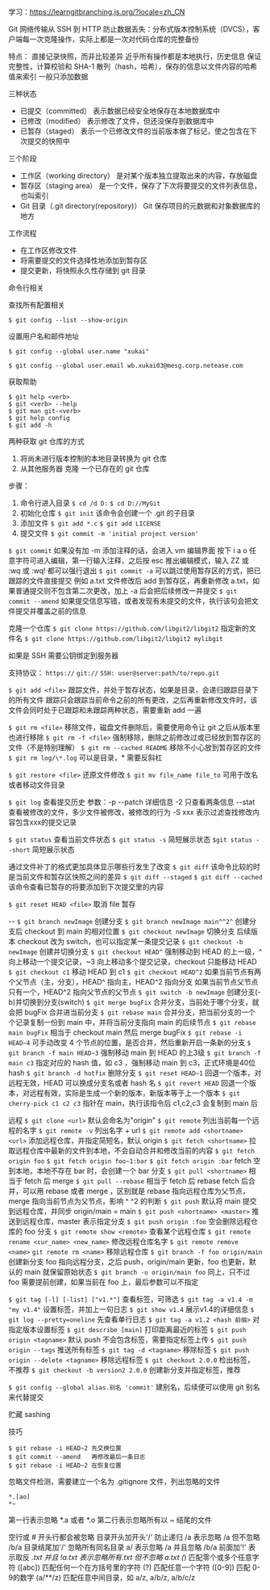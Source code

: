 学习：https://learngitbranching.js.org/?locale=zh_CN

Git 网络传输从 SSH 到 HTTP
防止数据丢失：分布式版本控制系统（DVCS），客户端每一次克隆操作，实际上都是一次对代码仓库的完整备份

特点：
直接记录快照，而非比较差异
近乎所有操作都是本地执行，历史信息
保证完整性，计算校验和 SHA-1 散列（hash，哈希），保存的信息以文件内容的哈希值来索引
一般只添加数据

三种状态
- 已提交（committed） 表示数据已经安全地保存在本地数据库中
- 已修改（modified） 表示修改了文件，但还没保存到数据库中
- 已暂存（staged） 表示一个已修改文件的当前版本做了标记，使之包含在下次提交的快照中

三个阶段
- 工作区（working directory） 是对某个版本独立提取出来的内容，存放磁盘
- 暂存区（staging area） 是一个文件，保存了下次将要提交的文件列表信息，也叫索引
- Git 目录（.git directory(repository)） Git 保存项目的元数据和对象数据库的地方

工作流程
- 在工作区修改文件
- 将需要提交的文件选择性地添加到暂存区
- 提交更新，将快照永久性存储到 git 目录

命令行相关

查找所有配置相关

`$ git config --list --show-origin`

设置用户名和邮件地址

`$ git config --global user.name "xukai"`

`$ git config --global user.email wb.xukai03@mesg.corp.netease.com`

获取帮助
```
$ git help <verb>
$ git <verb> --help
$ git man git-<verb>
$ git help config
$ git add -h
```

两种获取 git 仓库的方式
1. 将尚未进行版本控制的本地目录转换为 git 仓库
2. 从其他服务器 克隆 一个已存在的 git 仓库

步骤：
1. 命令行进入目录 `$ cd /d D:` `$ cd D://MyGit`
2. 初始化仓库 `$ git init` 该命令会创建一个 .git 的子目录
3. 添加文件 `$ git add *.c` `$ git add LICENSE`
4. 提交文件 `$ git commit -m 'initial project version'`

`$ git commit` 如果没有加 -m 添加注释的话，会进入 vm 编辑界面
按下 i a o 任意字符可进入编辑，第一行输入注释，之后按 esc 推出编辑模式，输入 ZZ 或 :wq 或 :wq! 都可以强行退出
`$ git commit -a` 可以跳过使用暂存区的方式，把已跟踪的文件直接提交
例如 a.txt 文件修改后 add 到暂存区，再重新修改 a.txt，如果普通提交则不包含第二次更改，加上 -a 后会把后续修改一并提交
`$ git commit --amend` 如果提交信息写错，或者发现有未提交的文件，执行该句会把文件提交并覆盖之前的信息

克隆一个仓库
`$ git clone https://github.com/libgit2/libgit2`
指定新的文件名
`$ git clone https://github.com/libgit2/libgit2 mylibgit`

如果是 SSH 需要公钥绑定到服务器

支持协议：
`https://`
`git://`
`SSH: user@server:path/to/repo.git`

`$ git add <file>` 跟踪文件，并处于暂存状态，如果是目录，会递归跟踪目录下的所有文件
跟踪只会跟踪当前命令之前的所有更改，之后再重新修改文件时，该文件会同时处于已跟踪和未跟踪两种状态，需要重新 add 一遍

`$ git rm <file>` 移除文件，磁盘文件删除后，需要使用命令让 git 之后从版本里也进行移除
`$ git rm -f <file>` 强制移除，删除之前修改过或已经放到暂存区的文件（不是特别理解）
`$ git rm --cached README` 移除不小心放到暂存区的文件
`$ git rm log/\*.log` 可以是目录，* 需要反斜杠

`$ git restore <file>` 还原文件修改
`$ git mv file_name file_to` 可用于改名或者移动文件目录

`$ git log` 查看提交历史 参数：-p --patch 详细信息 -2 只查看两条信息 --stat 查看被修改的文件，多少文件被修改，被修改的行为 -S xxx 表示过滤查找修改内容包含xxx的提交记录

`$ git status` 查看当前文件状态
`$ git status -s` 简短展示状态
`$git status --short` 简短展示状态


通过文件补丁的格式更加具体显示哪些行发生了改变
`$ git diff` 该命令比较的时是当前文件和暂存区快照之间的差异
`$ git diff --staged` `$ git diff --cached` 该命令查看已暂存的将要添加到下次提交里的内容

`$ git reset HEAD <file>` 取消 file 暂存

-- 
`$ git branch newImage` 创建分支
`$ git branch newImage main^^2^` 创建分支后 checkout 到 main 的相对位置
`$ git checkout newImage` 切换分支 后续版本 checkout 改为 switch，也可以指定某一条提交记录
`$ git checkout -b newImage` 创建并切换分支
`$ git checkout HEAD^` 强制移动到 HEAD 的上一级，^ 向上移动一个提交记录，~3 向上移动多个提交记录，checkout 只能移动 HEAD
`$ git checkout c1` 移动 HEAD 到 c1
`$ git checkout HEAD^2` 如果当前节点有两个父节点（主，分支），HEAD^ 指向主，HEAD^2 指向分支
如果当前节点父节点只有一个，HEAD^2 指向父节点的父节点
`$ git switch -b newImage` 创建分支(-b)并切换到分支(switch)
`$ git merge bugFix` 合并分支，当前处于哪个分支，就会把 bugFix 合并进当前分支
`$ git rebase main` 合并分支，把当前分支的一个个记录复制一份到 main 中，并将当前分支指向 main 的后续节点
`$ git rebase main bugFix` 相当于 checkout main 然后 merge bugFix
`$ git rebase -i HEAD~4` 可手动改变 4 个节点的位置，是否合并，然后重新开启一条新的分支
`$ git branch -f main HEAD~3` 强制移动 main 到 HEAD 的上3级
`$ git branch -f main c3` 指定对应的 hash 值，如 c3 ，强制移动 main 到 c3，正式环境是40位 hash
`$ git branch -d hotfix` 删除分支
`$ git reset HEAD~1` 回退一个版本，对远程无效，HEAD 可以换成分支名或者 hash 名
`$ git revert HEAD` 回退一个版本，对远程有效，实际是生成一个新的版本，新版本等于上一个版本
`$ git cherry-pick c1 c2 c3` 指针在 main，执行该指令后 c1,c2,c3 会复制到 main 后

远程
`$ git clone <url>` 默认会命名为"origin"
`$ git remote` 列出当前每一个远程的名字
`$ git remote -v` 列出名字 + url
`$ git remote add <shortname> <url>` 添加远程仓库，并指定简短名，默认 origin
`$ git fetch <shortname>` 拉取远程仓库中最新的文件到本地，不会自动合并和修改当前的内容
`$ git fetch origin foo`
`$ git fetch origin foo~1:bar`
`$ git fetch origin :bar` fetch 空到本地，本地不存在 bar 时，会创建一个 bar 分支
`$ git pull <shortname>` 相当于 fetch 后 merge
`$ git pull --rebase` 相当于 fetch 后 rebase
fetch 后合并，可以用 rebase 或者 merge ，区别就是 rebase 指向远程仓库为父节点，merge 指向当前节点为父节点，影响 ^ ^2 的判断
`$ git push` 默认将 main 提交到远程仓库，并同步 origin/main = main
`$ git push <shortname> <master>` 推送到远程仓库，master 表示指定分支
`$ git push origin :foo` 空会删除远程仓库的 foo 分支
`$ git remote show <remote>` 查看某个远程仓库
`$ git remote rename <cur_name> <new_name>` 修改远程仓库名字
`$ git remote remove <name>` `git remote rm <name>` 移除远程仓库
`$ git branch -f foo origin/main` 创建新分支 foo 指向远程分支，之后 push，origin/main 更新，foo 也更新，默认的 main 就保留原始状态
`$ git branch -u origin/main foo` 同上，只不过 foo 需要提前创建，如果当前在 foo 上，最后参数可以不指定

`$ git tag [-l] [-list] ["v1.*"]` 查看标签，可筛选
`$ git tag -a v1.4 -m "my v1.4"` 设置标签，并加上一句日志
`$ git show v1.4` 展示v1.4的详细信息
`$ git log --pretty=oneline` 先查看单行日志
`$ git tag -a v1.2 <hash 前缀>` 对指定版本设置标签
`$ git describe [main]` 打印距离最近的标签
`$ git push origin <tagname>` 默认 push 不会包含标签，需要指定标签上传
`$ git push origin --tags` 推送所有标签
`$ git tag -d <tagname>` 移除标签
`$ git push origin --delete <tagname>` 移除远程标签
`$ git checkout 2.0.0` 检出标签， 不推荐
`$ git checkout -b version2 2.0.0` 创建新分支并指定标签，推荐

`$ git config --global alias.别名 'commit'` 建别名，后续便可以使用 git 别名 来代替提交

贮藏 sashing



技巧
```
$ git rebase -i HEAD~2 先交换位置
$ git commit --amend   再修改最后一条日志
$ git rebase -i HEAD~2 在恢复位置
```

忽略文件检测，需要建立一个名为 .gitignore 文件，列出忽略的文件
```
*.[ao]
*~
```
第一行表示忽略 *.a 或者 *.o
第二行表示忽略所有以 ~ 结尾的文件

空行或 # 开头行都会被忽略
目录开头加开头'/' 防止递归 /a 表示忽略 /a 但不忽略 /b/a
目录结尾加'/' 忽略所有同名目录 a/ 表示忽略 /a 并且忽略 /b/a
前面加'!' 表示取反 *.txt 并且 !a.txt 表示忽略所有.txt 但不忽略 a.txt
(*) 匹配零个或多个任意字符
([abc]) 匹配任何一个在方括号里的字符
(?) 匹配任意一个字符
([0-9]) 匹配 0-9的数字
(a/**/z) 匹配任意中间目录，如 a/z, a/b/z, a/b/c/z















